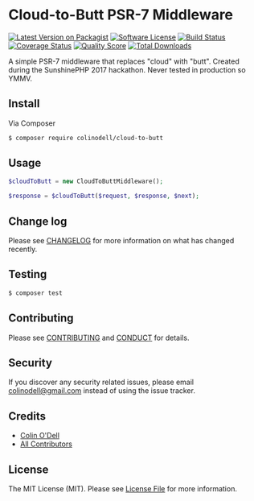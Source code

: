 # Cloud-to-Butt PSR-7 Middleware

[![Latest Version on Packagist][ico-version]][link-packagist]
[![Software License][ico-license]](LICENSE.md)
[![Build Status][ico-travis]][link-travis]
[![Coverage Status][ico-scrutinizer]][link-scrutinizer]
[![Quality Score][ico-code-quality]][link-code-quality]
[![Total Downloads][ico-downloads]][link-downloads]

A simple PSR-7 middleware that replaces "cloud" with "butt".  Created during the SunshinePHP 2017 hackathon.  Never tested in production so YMMV.

## Install

Via Composer

``` bash
$ composer require colinodell/cloud-to-butt
```

## Usage

``` php
$cloudToButt = new CloudToButtMiddleware();

$response = $cloudToButt($request, $response, $next);
```

## Change log

Please see [CHANGELOG](CHANGELOG.md) for more information on what has changed recently.

## Testing

``` bash
$ composer test
```

## Contributing

Please see [CONTRIBUTING](CONTRIBUTING.md) and [CONDUCT](CONDUCT.md) for details.

## Security

If you discover any security related issues, please email colinodell@gmail.com instead of using the issue tracker.

## Credits

- [Colin O'Dell][link-author]
- [All Contributors][link-contributors]

## License

The MIT License (MIT). Please see [License File](LICENSE.md) for more information.

[ico-version]: https://img.shields.io/packagist/v/colinodell/cloud-to-butt.svg?style=flat-square
[ico-license]: https://img.shields.io/badge/license-MIT-brightgreen.svg?style=flat-square
[ico-travis]: https://img.shields.io/travis/colinodell/cloud-to-butt/master.svg?style=flat-square
[ico-scrutinizer]: https://img.shields.io/scrutinizer/coverage/g/colinodell/cloud-to-butt.svg?style=flat-square
[ico-code-quality]: https://img.shields.io/scrutinizer/g/colinodell/cloud-to-butt.svg?style=flat-square
[ico-downloads]: https://img.shields.io/packagist/dt/colinodell/cloud-to-butt.svg?style=flat-square

[link-packagist]: https://packagist.org/packages/colinodell/cloud-to-butt
[link-travis]: https://travis-ci.org/colinodell/cloud-to-butt
[link-scrutinizer]: https://scrutinizer-ci.com/g/colinodell/cloud-to-butt/code-structure
[link-code-quality]: https://scrutinizer-ci.com/g/colinodell/cloud-to-butt
[link-downloads]: https://packagist.org/packages/colinodell/cloud-to-butt
[link-author]: https://github.com/colinodell
[link-contributors]: ../../contributors
